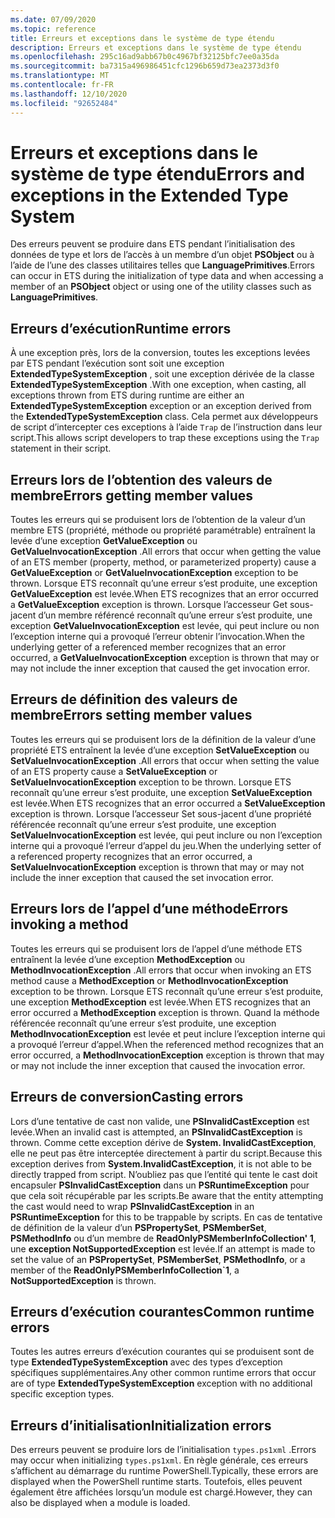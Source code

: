```yaml
---
ms.date: 07/09/2020
ms.topic: reference
title: Erreurs et exceptions dans le système de type étendu
description: Erreurs et exceptions dans le système de type étendu
ms.openlocfilehash: 295c16ad9abb67b0c4967bf32125bfc7ee0a35da
ms.sourcegitcommit: ba7315a496986451cfc1296b659d73ea2373d3f0
ms.translationtype: MT
ms.contentlocale: fr-FR
ms.lasthandoff: 12/10/2020
ms.locfileid: "92652484"
---
```

# <a name="errors-and-exceptions-in-the-extended-type-system"></a><span data-ttu-id="fd089-103">Erreurs et exceptions dans le système de type étendu</span><span class="sxs-lookup"><span data-stu-id="fd089-103">Errors and exceptions in the Extended Type System</span></span>

<span data-ttu-id="fd089-104">Des erreurs peuvent se produire dans ETS pendant l’initialisation des données de type et lors de l’accès à un membre d’un objet **PSObject** ou à l’aide de l’une des classes utilitaires telles que **LanguagePrimitives**.</span><span class="sxs-lookup"><span data-stu-id="fd089-104">Errors can occur in ETS during the initialization of type data and when accessing a member of an **PSObject** object or using one of the utility classes such as **LanguagePrimitives**.</span></span>

## <a name="runtime-errors"></a><span data-ttu-id="fd089-105">Erreurs d’exécution</span><span class="sxs-lookup"><span data-stu-id="fd089-105">Runtime errors</span></span>

<span data-ttu-id="fd089-106">À une exception près, lors de la conversion, toutes les exceptions levées par ETS pendant l’exécution sont soit une exception **ExtendedTypeSystemException** , soit une exception dérivée de la classe **ExtendedTypeSystemException** .</span><span class="sxs-lookup"><span data-stu-id="fd089-106">With one exception, when casting, all exceptions thrown from ETS during runtime are either an **ExtendedTypeSystemException** exception or an exception derived from the **ExtendedTypeSystemException** class.</span></span> <span data-ttu-id="fd089-107">Cela permet aux développeurs de script d’intercepter ces exceptions à l’aide `Trap` de l’instruction dans leur script.</span><span class="sxs-lookup"><span data-stu-id="fd089-107">This allows script developers to trap these exceptions using the `Trap` statement in their script.</span></span>

## <a name="errors-getting-member-values"></a><span data-ttu-id="fd089-108">Erreurs lors de l’obtention des valeurs de membre</span><span class="sxs-lookup"><span data-stu-id="fd089-108">Errors getting member values</span></span>

<span data-ttu-id="fd089-109">Toutes les erreurs qui se produisent lors de l’obtention de la valeur d’un membre ETS (propriété, méthode ou propriété paramétrable) entraînent la levée d’une exception **GetValueException** ou **GetValueInvocationException** .</span><span class="sxs-lookup"><span data-stu-id="fd089-109">All errors that occur when getting the value of an ETS member (property, method, or parameterized property) cause a **GetValueException** or **GetValueInvocationException** exception to be thrown.</span></span>
<span data-ttu-id="fd089-110">Lorsque ETS reconnaît qu’une erreur s’est produite, une exception **GetValueException** est levée.</span><span class="sxs-lookup"><span data-stu-id="fd089-110">When ETS recognizes that an error occurred a **GetValueException** exception is thrown.</span></span> <span data-ttu-id="fd089-111">Lorsque l’accesseur Get sous-jacent d’un membre référencé reconnaît qu’une erreur s’est produite, une exception **GetValueInvocationException** est levée, qui peut inclure ou non l’exception interne qui a provoqué l’erreur obtenir l’invocation.</span><span class="sxs-lookup"><span data-stu-id="fd089-111">When the underlying getter of a referenced member recognizes that an error occurred, a **GetValueInvocationException** exception is thrown that may or may not include the inner exception that caused the get invocation error.</span></span>

## <a name="errors-setting-member-values"></a><span data-ttu-id="fd089-112">Erreurs de définition des valeurs de membre</span><span class="sxs-lookup"><span data-stu-id="fd089-112">Errors setting member values</span></span>

<span data-ttu-id="fd089-113">Toutes les erreurs qui se produisent lors de la définition de la valeur d’une propriété ETS entraînent la levée d’une exception **SetValueException** ou **SetValueInvocationException** .</span><span class="sxs-lookup"><span data-stu-id="fd089-113">All errors that occur when setting the value of an ETS property cause a **SetValueException** or **SetValueInvocationException** exception to be thrown.</span></span> <span data-ttu-id="fd089-114">Lorsque ETS reconnaît qu’une erreur s’est produite, une exception **SetValueException** est levée.</span><span class="sxs-lookup"><span data-stu-id="fd089-114">When ETS recognizes that an error occurred a **SetValueException** exception is thrown.</span></span> <span data-ttu-id="fd089-115">Lorsque l’accesseur Set sous-jacent d’une propriété référencée reconnaît qu’une erreur s’est produite, une exception **SetValueInvocationException** est levée, qui peut inclure ou non l’exception interne qui a provoqué l’erreur d’appel du jeu.</span><span class="sxs-lookup"><span data-stu-id="fd089-115">When the underlying setter of a referenced property recognizes that an error occurred, a **SetValueInvocationException** exception is thrown that may or may not include the inner exception that caused the set invocation error.</span></span>

## <a name="errors-invoking-a-method"></a><span data-ttu-id="fd089-116">Erreurs lors de l’appel d’une méthode</span><span class="sxs-lookup"><span data-stu-id="fd089-116">Errors invoking a method</span></span>

<span data-ttu-id="fd089-117">Toutes les erreurs qui se produisent lors de l’appel d’une méthode ETS entraînent la levée d’une exception **MethodException** ou **MethodInvocationException** .</span><span class="sxs-lookup"><span data-stu-id="fd089-117">All errors that occur when invoking an ETS method cause a **MethodException** or **MethodInvocationException** exception to be thrown.</span></span> <span data-ttu-id="fd089-118">Lorsque ETS reconnaît qu’une erreur s’est produite, une exception **MethodException** est levée.</span><span class="sxs-lookup"><span data-stu-id="fd089-118">When ETS recognizes that an error occurred a **MethodException** exception is thrown.</span></span> <span data-ttu-id="fd089-119">Quand la méthode référencée reconnaît qu’une erreur s’est produite, une exception **MethodInvocationException** est levée et peut inclure l’exception interne qui a provoqué l’erreur d’appel.</span><span class="sxs-lookup"><span data-stu-id="fd089-119">When the referenced method recognizes that an error occurred, a **MethodInvocationException** exception is thrown that may or may not include the inner exception that caused the invocation error.</span></span>

## <a name="casting-errors"></a><span data-ttu-id="fd089-120">Erreurs de conversion</span><span class="sxs-lookup"><span data-stu-id="fd089-120">Casting errors</span></span>

<span data-ttu-id="fd089-121">Lors d’une tentative de cast non valide, une **PSInvalidCastException** est levée.</span><span class="sxs-lookup"><span data-stu-id="fd089-121">When an invalid cast is attempted, an **PSInvalidCastException** is thrown.</span></span> <span data-ttu-id="fd089-122">Comme cette exception dérive de **System. InvalidCastException**, elle ne peut pas être interceptée directement à partir du script.</span><span class="sxs-lookup"><span data-stu-id="fd089-122">Because this exception derives from **System.InvalidCastException**, it is not able to be directly trapped from script.</span></span> <span data-ttu-id="fd089-123">N’oubliez pas que l’entité qui tente le cast doit encapsuler **PSInvalidCastException** dans un **PSRuntimeException** pour que cela soit récupérable par les scripts.</span><span class="sxs-lookup"><span data-stu-id="fd089-123">Be aware that the entity attempting the cast would need to wrap **PSInvalidCastException** in an **PSRuntimeException** for this to be trappable by scripts.</span></span> <span data-ttu-id="fd089-124">En cas de tentative de définition de la valeur d’un **PSPropertySet**, **PSMemberSet**, **PSMethodInfo** ou d’un membre de **ReadOnlyPSMemberInfoCollection' 1**, une **exception NotSupportedException** est levée.</span><span class="sxs-lookup"><span data-stu-id="fd089-124">If an attempt is made to set the value of an **PSPropertySet**, **PSMemberSet**, **PSMethodInfo**, or a member of the **ReadOnlyPSMemberInfoCollection\`1**, a **NotSupportedException** is thrown.</span></span>

## <a name="common-runtime-errors"></a><span data-ttu-id="fd089-125">Erreurs d’exécution courantes</span><span class="sxs-lookup"><span data-stu-id="fd089-125">Common runtime errors</span></span>

<span data-ttu-id="fd089-126">Toutes les autres erreurs d’exécution courantes qui se produisent sont de type **ExtendedTypeSystemException** avec des types d’exception spécifiques supplémentaires.</span><span class="sxs-lookup"><span data-stu-id="fd089-126">Any other common runtime errors that occur are of type **ExtendedTypeSystemException** exception with no additional specific exception types.</span></span>

## <a name="initialization-errors"></a><span data-ttu-id="fd089-127">Erreurs d’initialisation</span><span class="sxs-lookup"><span data-stu-id="fd089-127">Initialization errors</span></span>

<span data-ttu-id="fd089-128">Des erreurs peuvent se produire lors de l’initialisation `types.ps1xml` .</span><span class="sxs-lookup"><span data-stu-id="fd089-128">Errors may occur when initializing `types.ps1xml`.</span></span> <span data-ttu-id="fd089-129">En règle générale, ces erreurs s’affichent au démarrage du runtime PowerShell.</span><span class="sxs-lookup"><span data-stu-id="fd089-129">Typically, these errors are displayed when the PowerShell runtime starts.</span></span> <span data-ttu-id="fd089-130">Toutefois, elles peuvent également être affichées lorsqu’un module est chargé.</span><span class="sxs-lookup"><span data-stu-id="fd089-130">However, they can also be displayed when a module is loaded.</span></span>
